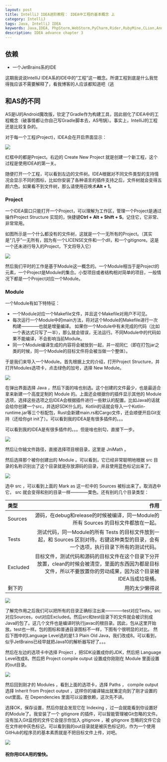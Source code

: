 ```yaml
---
layout: post
title: IntelliJ IDEA进阶教程： IDEA中工程的基本概念 上
category: IntelliJ
tags: Java, IntelliJ IDEA
keywords: Java,IDEA, PhpStorm,WebStorm,PyCharm,Rider,RubyMine,CLion,Android Studio
description: IDEA advance chapter 3
---
```


## 依赖
+ 一个JetBrains系的IDE

这期我说说IntelliJ IDEA系的IDE中的“工程”这一概念。所谓工程到底是什么我觉得我应该不需要解释了，看我博客的人应该都知道吧（逃

## 和AS的不同

AS是IJ的Android魔改版，钦定了Gradle作为构建工具，因此弱化了IDEA中的工程概念（破事情都让你自己写Gradle脚本去，AS甩锅）。事实上，IntelliJ的工程还是比较复杂的。

对于每一个工程(Project)，IDEA会在开启界面显示：

![](https://coding.net/u/ice1000/p/Images/git/raw/master/blog-img/old/java/idea7/0.jpg)

红框中的都是Project。右边的 Create New Project 就是创建一个新工程，这个过程是使用IDEA的第一关。

随便打开一个工程，可以看到左边的文件树。IDEA根据对不同文件类型的支持情况会显示不同的图标，比如你安装了各种语言的插件支持之后，文件树就会变得五颜六色。如果看不到文件树，那么请使用召唤术**Alt + 1**。

### Project

一个IDEA窗口只能打开一个Project，可以理解为工作区，管理一个Project是通过操作Project Structure 实现的，快捷键**Ctrl + Alt + Shift + S**。记住它，它非常、非常常用。

如图所示是一个什么都没有的文件树，这就是一个一无所有的Project。（其实是“几乎”一无所有，因为有一个LICENSE文件和一个dll，和一个gitignore。这是一个还未进行导入的Project，下文将导入它）

![](https://coding.net/u/ice1000/p/Images/git/raw/master/blog-img/old/java/idea7/1.jpg)

然后我们平时的工作是基于Module这一概念的。一个Module相当于是Project的元素，一个Project是Module的集合。小型项目或者结构相对简单的项目，一般情况下都是一个Project对应一个Module。

### Module

一个Module有如下特特征：

+ 一个Module对应一个Makefile文件，并且这个Makefile对用户不可见。
+ 每次运行一个Module中的main方法，将对这个Module的Makefile进行一次构建————也就是增量编译。 如果你一个Module中有未完成的代码（比如一个表达式只写了一半），那么就会错误，无法运行。不同Module中的代码如果不能编译，不会影响当前Module。
+ 同一个Module编译生成的内容将会被放到一起，并一视同仁（即在打包jar之类的时候，同一个Module的目标文件将会被当做一个整体）。

于是我们来导入一个Module。首先根据上文的介绍，打开Project Structure，并打开Modules选项卡，点击绿色的加号，选择 New Module。

![](https://coding.net/u/ice1000/p/Images/git/raw/master/blog-img/old/java/idea7/2.png)

在弹出界面选择 Java ，然后下面的啥也别选。这个创建的文件最少，也是最适合拿来新建一个高度定制的 Module 的。上面还会根据你的插件显示其他的 Module 选项，选择这些选项之后IDEA会根据插件进行一些默认的配置。比如Java的话就会给你创建一个src，并选好SDK什么的。Kotlin的话就会导入一个Kotlin-runtime.jar等三个标配包，Rust会新建main.rs和Cargo文件，还会顺便开启Git支持（还给你git init了）。可以看到我的IDEA是有很多插件的。。。

可以看到我的IDEA是有很多插件的。。。但是啥也别勾，直接下一步。

![](https://coding.net/u/ice1000/p/Images/git/raw/master/blog-img/old/java/idea7/3.jpg)

然后让你输文件路径，直接选择项目根目录，这里是 JniMath 。

然后选择那个被你创建出的 Module 。可以看到，它已经非常聪明地根据 src 目录的名称识别出了这个目录就是存放源码的目录，并且使用蓝色标记出来了。

![](https://coding.net/u/ice1000/p/Images/git/raw/master/blog-img/old/java/idea7/4.jpg)

选中 src ，可以看到上面的 Mark as 这一栏中的 Sources 被标出来了。取消选中它， src 就会变得和别的目录一样————栗色。还有别的几个目录类型：

类型|作用
:---|---:
Sources|源码，在debug和release的时候被编译，同一Module的所有 Sources 的目标文件都放在一起。
Tests|测试代码，同一Module的所有 Tests 的目标文件放到一起，和 Sources 区别对待。右键这种类型的目录，会有一个选项，执行目录下所有的测试代码。
Excluded|目标文件，测试代码和源码的目标文件在这个目录下分开放置，clean的时候会被清空，里面的东西因为都是目标文件，所以不要放置你的劳动成果，因为这个目录被IDEA当成垃圾桶。
剩下的|用的太少懒得说

![](https://coding.net/u/ice1000/p/Images/git/raw/master/blog-img/old/java/idea7/5.jpg)

了解完作用之后我们可以把所有的目录正确标注出来————test对应Tests，src对应Sources，out对应Excluded。然后src和test目录下的文件就会被识别成Java的包了。这几个文件也是编译时执行javac的根目录。因此，包从这里开始放。test也一样。包的图标和普通目录图标不一样，下图有个很明显的对比。 然后下图中的Language Level选的是1.3 Plain Old Java，我们改成8。可以看到，似乎JetBrains已经早就把Java10的解析器写好了。。。

然后在左边的选项卡中选择 Project ，把SDK设置成你的JDK，然后把 Language Level改成8。然后把 Project compile output 设置成你刚刚在 Module 里面设置的out目录。

![](https://coding.net/u/ice1000/p/Images/git/raw/master/blog-img/old/java/idea7/6.jpg)

然后回到刚才的 Modules ，看到上面的选项卡，选择 Paths ， compile output 选择 Inherit from Project output ，这样你的编译输出就重定向到了刚才设置的out里面。在 Dependencies 里面可以设置依赖，这次先不讲。

选择OK，保存设置，然后你就会发现它在 Indexing ，过一会就能看到你设置好的Module了。我安装了一个 gitignore 的插件，可以智能管理被Git忽略的文件。没有加入Git监控的文件它会提示你加入 gitignore ，被 gitignore 忽略的文件它会在文件树中灰色标记。可以看到我的out目录就是被灰色标记的，作为一个使用GitHub的程序员的基本素质就是不把目标文件上传，对吧。

![](https://coding.net/u/ice1000/p/Images/git/raw/master/blog-img/old/java/idea7/7.jpg)


#### 祝你用IDEA用的愉快。



